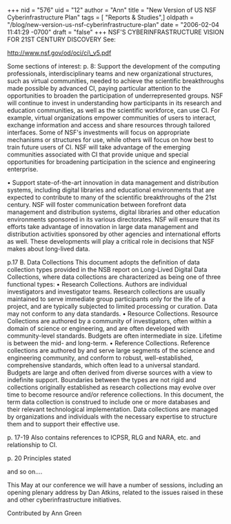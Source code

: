 +++
nid = "576"
uid = "12"
author = "Ann"
title = "New Version of US NSF Cyberinfrastructure Plan"
tags = [ "Reports & Studies",]
oldpath = "/blog/new-version-us-nsf-cyberinfrastructure-plan"
date = "2006-02-04 11:41:29 -0700"
draft = "false"
+++
NSF\'S CYBERINFRASTRUCTURE VISION FOR 21ST CENTURY DISCOVERY See:

http://www.nsf.gov/od/oci/ci\_v5.pdf

Some sections of interest: p. 8: Support the development of the
computing professionals, interdisciplinary teams and new organizational
structures, such as virtual communities, needed to achieve the
scientific breakthroughs made possible by advanced CI, paying particular
attention to the opportunities to broaden the participation of
underrepresented groups. NSF will continue to invest in understanding
how participants in its research and education communities, as well as
the scientific workforce, can use CI. For example, virtual organizations
empower communities of users to interact, exchange information and
access and share resources through tailored interfaces. Some of NSF\'s
investments will focus on appropriate mechanisms or structures for use,
while others will focus on how best to train future users of CI. NSF
will take advantage of the emerging communities associated with CI that
provide unique and special opportunities for broadening participation in
the science and engineering enterprise.

• Support state-of-the-art innovation in data management and
distribution systems, including digital libraries and educational
environments that are expected to contribute to many of the scientific
breakthroughs of the 21st century. NSF will foster communication between
forefront data management and distribution systems, digital libraries
and other education environments sponsored in its various directorates.
NSF will ensure that its efforts take advantage of innovation in large
data management and distribution activities sponsored by other agencies
and international efforts as well. These developments will play a
critical role in decisions that NSF makes about long-lived data.

p.17 B. Data Collections This document adopts the definition of data
collection types provided in the NSB report on Long-Lived Digital Data
Collections, where data collections are characterized as being one of
three functional types: • Research Collections. Authors are individual
investigators and investigator teams. Research collections are usually
maintained to serve immediate group participants only for the life of a
project, and are typically subjected to limited processing or curation.
Data may not conform to any data standards. • Resource Collections.
Resource Collections are authored by a community of investigators, often
within a domain of science or engineering, and are often developed with
community-level standards. Budgets are often intermediate in size.
Lifetime is between the mid- and long-term. • Reference Collections.
Reference collections are authored by and serve large segments of the
science and engineering community, and conform to robust,
well-established, comprehensive standards, which often lead to a
universal standard. Budgets are large and often derived from diverse
sources with a view to indefinite support. Boundaries between the types
are not rigid and collections originally established as research
collections may evolve over time to become resource and/or reference
collections. In this document, the term data collection is construed to
include one or more databases and their relevant technological
implementation. Data collections are managed by organizations and
individuals with the necessary expertise to structure them and to
support their effective use.

p\. 17-19 Also contains references to ICPSR, RLG and NARA, etc. and
relationship to CI.

p\. 20 Principles stated

and so on\....

This May at our conference we will have a number of sessions, including
an opening plenary address by Dan Atkins, related to the issues raised
in these and other cyberinfrastructure initiatives.

Contributed by Ann Green
